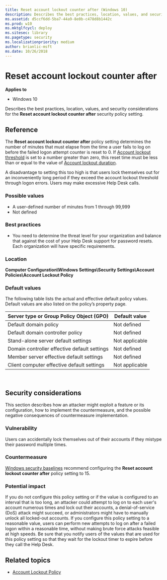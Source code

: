 ```yaml
---
title: Reset account lockout counter after (Windows 10)
description: Describes the best practices, location, values, and security considerations for the Reset account lockout counter after security policy setting.
ms.assetid: d5ccf6dd-5ba7-44a9-8e0b-c478d8b1442c
ms.prod: w10
ms.mktglfcycl: deploy
ms.sitesec: library
ms.pagetype: security
ms.localizationpriority: medium
author: brianlic-msft
ms.date: 10/26/2018
---
```


# Reset account lockout counter after

**Applies to**
-   Windows 10

Describes the best practices, location, values, and security considerations for the **Reset account lockout counter after** security policy setting.

## Reference

The **Reset account lockout counter after** policy setting determines the number of minutes that must elapse from the time a user fails to log on before the failed logon attempt counter is reset to 0. If [Account lockout threshold](account-lockout-threshold.md) is set to a number greater than zero, this reset time must be less than or equal to the value of [Account lockout duration](account-lockout-duration.md).

A disadvantage to setting this too high is that users lock themselves out for an inconveniently long period if they exceed the account lockout threshold through logon errors. Users may make excessive Help Desk calls.

### Possible values

-   A user-defined number of minutes from 1 through 99,999
-   Not defined

### Best practices

-   You need to determine the threat level for your organization and balance that against the cost of your Help Desk support for password resets. Each organization will have specific requirements.

### Location

**Computer Configuration\\Windows Settings\\Security Settings\\Account Policies\\Account Lockout Policy**

### Default values

The following table lists the actual and effective default policy values. Default values are also listed on the policy’s property page.

| Server type or Group Policy Object (GPO) | Default value |
| - | - |
| Default domain policy| Not defined| 
| Default domain controller policy | Not defined| 
| Stand-alone server default settings | Not applicable| 
| Domain controller effective default settings | Not defined| 
| Member server effective default settings | Not defined| 
| Client computer effective default settings | Not applicable| 
 
## Security considerations

This section describes how an attacker might exploit a feature or its configuration, how to implement the countermeasure, and the possible negative consequences of countermeasure implementation.

### Vulnerability

Users can accidentally lock themselves out of their accounts if they mistype their password multiple times.

### Countermeasure

[Windows security baselines](https://docs.microsoft.com/windows/security/threat-protection/windows-security-baselines) recommend configuring the **Reset account lockout counter after** policy setting to 15.

### Potential impact

If you do not configure this policy setting or if the value is configured to an interval that is too long, an attacker could attempt to log on to each user's account numerous times and lock out their accounts, a denial-of-service (DoS) attack might succeed, or administrators might have to manually unlock all locked-out accounts. If you configure this policy setting to a reasonable value, users can perform new attempts to log on after a failed logon within a reasonable time, without making brute force attacks feasible at high speeds. Be sure that you notify users of the values that are used for this policy setting so that they wait for the lockout timer to expire before they call the Help Desk.

## Related topics

- [Account Lockout Policy](account-lockout-policy.md)
